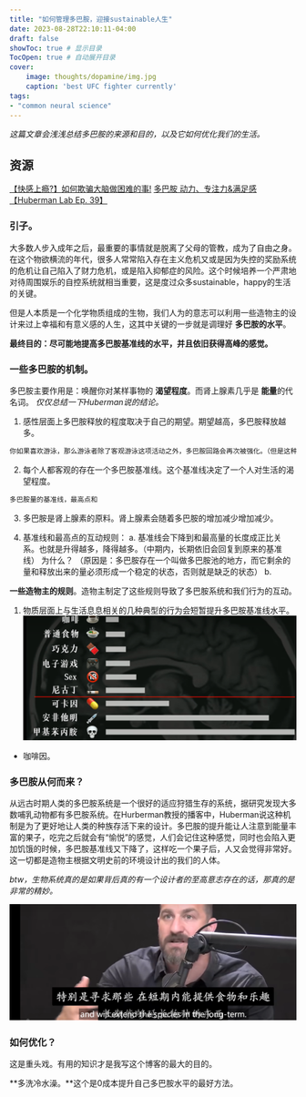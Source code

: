 ```yaml
---
title: "如何管理多巴胺，迎接sustainable人生"
date: 2023-08-28T22:10:11-04:00
draft: false
showToc: true # 显示目录
TocOpen: true # 自动展开目录
cover:
    image: thoughts/dopamine/img.jpg
    caption: 'best UFC fighter currently'
tags: 
- "common neural science"
---
```


*这篇文章会浅浅总结多巴胺的来源和目的，以及它如何优化我们的生活。*
## 资源
[【快感上瘾?】如何欺骗大脑做困难的事!](https://www.bilibili.com/video/BV1CP4y1H7SB/?vd_source=7e02795fb03862e4a4b16860c697aa69)
[多巴胺 动力、专注力&满足感【Huberman Lab Ep. 39】](https://www.bilibili.com/video/BV1nB4y1Y7jW/?vd_source=7e02795fb03862e4a4b16860c697aa69)

### 引子。
大多数人步入成年之后，最重要的事情就是脱离了父母的管教，成为了自由之身。在这个物欲横流的年代，很多人常常陷入存在主义危机又或是因为失控的奖励系统的危机让自己陷入了财力危机，或是陷入抑郁症的风险。这个时候培养一个严肃地对待周围娱乐的自控系统就相当重要，这是度过众多sustainable，happy的生活的关键。

但是人本质是一个化学物质组成的生物，我们人为的意志可以利用一些造物主的设计来过上幸福和有意义感的人生，这其中关键的一步就是调理好 **多巴胺的水平**。

**最终目的：尽可能地提高多巴胺基准线的水平，并且依旧获得高峰的感觉。**
### 一些多巴胺的机制。
多巴胺主要作用是：唤醒你对某样事物的 **渴望程度**。而肾上腺素几乎是 **能量**的代名词。
*仅仅总结一下Huberman说的结论。*
1. 感性层面上多巴胺释放的程度取决于自己的期望。期望越高，多巴胺释放越多。
``` m
你如果喜欢游泳，那么游泳者除了客观游泳这项活动之外，多巴胺回路会再次被强化。（但是这种强化是可持续性的）
 ```

2. 每个人都客观的存在一个多巴胺基准线。这个基准线决定了一个人对生活的渴望程度。
``` m
多巴胺量的基准线，最高点和
 ```

3. 多巴胺是肾上腺素的原料。肾上腺素会随着多巴胺的增加减少增加减少。
   
4. 基准线和最高点的互动规则：
   a. 基准线会下降到和最高量的长度成正比关系。也就是升得越多，降得越多。（中期内，长期依旧会回复到原来的基准线）
    为什么？ （原因是：多巴胺存在一个叫做多巴胺池的地方，而它剩余的量和释放出来的量必须形成一个稳定的状态，否则就是缺乏的状态）
    b.  


**一些造物主的规则**。造物主制定了这些规则导致了多巴胺系统和我们行为的互动。
1. 物质层面上与生活息息相关的几种典型的行为会短暂提升多巴胺基准线水平。
![](pic/1.png)
* 咖啡因。

### 多巴胺从何而来？
从远古时期人类的多巴胺系统是一个很好的适应狩猎生存的系统，据研究发现大多数哺乳动物都有多巴胺系统。在Hurberman教授的播客中，Huberman说这种机制是为了更好地让人类的种族存活下来的设计。多巴胺的提升能让人注意到能量丰富的果子，吃完之后就会有“愉悦”的感觉，人们会记住这种感觉，同时也会陷入更加饥饿的时候，多巴胺基准线又下降了，这样吃一个果子后，人又会觉得非常好。这一切都是造物主根据文明史前的环境设计出的我们的人体。

*btw，生物系统真的是如果背后真的有一个设计者的至高意志存在的话，那真的是非常的精妙。*

> 
![](pic/2.png)


### 如何优化？
这是重头戏。有用的知识才是我写这个博客的最大的目的。

**多洗冷水澡。**这个是0成本提升自己多巴胺水平的最好方法。


